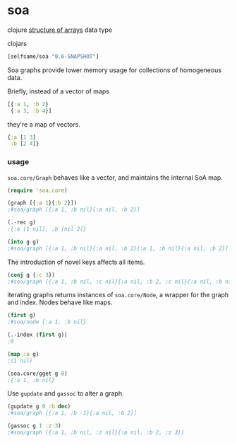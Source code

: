 # soa

clojure [structure of arrays](https://en.wikipedia.org/wiki/AOS_and_SOA) data type

clojars
```clj
[selfsame/soa "0.6-SNAPSHOT"]
```

Soa graphs provide lower memory usage for collections of homogeneous data.

Briefly, instead of a vector of maps
```clj
[{:a 1, :b 2} 
 {:a 3, :b 4}]
```
they're a map of vectors.
```clj
{:a [1 3]
 :b [2 4]}
```

### usage

`soa.core/Graph` behaves like a vector, and maintains the internal SoA map.

```clj
(require 'soa.core)

(graph [{:a 1}{:b 2}])
;#soa/graph [{:a 1, :b nil}{:a nil, :b 2}]

(.-rec g)
;{:a [1 nil], :b [nil 2]}

(into g g)
;#soa/graph [{:a 1, :b nil}{:a nil, :b 2}{:a 1, :b nil}{:a nil, :b 2}]
```

The introduction of novel keys affects all items.

```clj
(conj g {:c 3})
;#soa/graph [{:a 1, :b nil, :c nil}{:a nil, :b 2, :c nil}{:a nil, :b nil, :c 3}]
```

iterating graphs returns instances of `soa.core/Node`, a wrapper for the graph and index. Nodes behave like maps.

```clj
(first g)
;#soa/node {:a 1, :b nil}

(.-index (first g))
;0

(map :a g)
;(1 nil)

(soa.core/gget g 0)
;{:a 1, :b nil}
```

Use `gupdate` and `gassoc` to alter a graph.

```clj
(gupdate g 0 :b dec)
;#soa/graph [{:a 1, :b -1}{:a nil, :b 2}]

(gassoc g 1 :z 3)
;#soa/graph [{:a 1, :b nil, :z nil}{:a nil, :b 2, :z 3}]
```

